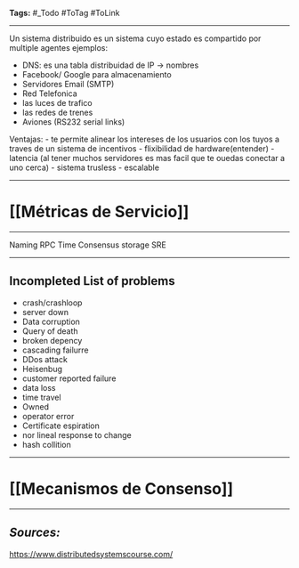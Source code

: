 **Tags:** #_Todo
#ToTag #ToLink 
- - -


Un sistema distribuido es un sistema cuyo estado es compartido por multiple agentes
ejemplos:
- DNS: es una tabla distribuidad de IP -> nombres
- Facebook/ Google para almacenamiento
- Servidores Email (SMTP)
- Red Telefonica
- las luces de trafico
- las redes de trenes
- Aviones (RS232 serial links)

Ventajas: 
	- te permite alinear los intereses de los usuarios con los tuyos a traves de un sistema de incentivos
	- flixibilidad de hardware(entender)
	- latencia (al tener muchos servidores es mas facil que te ouedas conectar a uno cerca)
	- sistema trusless
	- escalable

- - -
# [[Métricas de Servicio]]

- - -

Naming 
RPC
Time
Consensus
storage
SRE

- - - 
## Incompleted List of problems
- crash/crashloop
- server down
- Data corruption
- Query of death
- broken depency
- cascading failurre
- DDos attack
- Heisenbug
- customer reported failure
- data loss
- time travel
- Owned
- operator error
- Certificate espiration
- nor lineal response to change
- hash collition


- - -

# [[Mecanismos de Consenso]]


- - - 
## ***Sources:***
https://www.distributedsystemscourse.com/